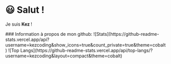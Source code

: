 <h1><span class="emoji">😃 </span><strong>Salut !&nbsp;</strong></h1>
<p>Je suis <strong>Kez&nbsp;</strong>!</p>
### Information à propos de mon github:
![Stats](https://github-readme-stats.vercel.app/api?username=kezcoding&show_icons=true&count_private=true&theme=cobalt)
![Top Langs](https://github-readme-stats.vercel.app/api/top-langs/?username=kezcoding&layout=compact&theme=cobalt)
